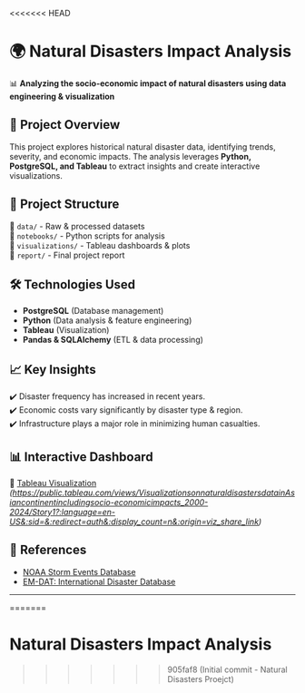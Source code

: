 <<<<<<< HEAD
# 🌍 Natural Disasters Impact Analysis
📊 **Analyzing the socio-economic impact of natural disasters using data engineering & visualization**

## 📌 Project Overview
This project explores historical natural disaster data, identifying trends, severity, and economic impacts. The analysis leverages **Python, PostgreSQL, and Tableau** to extract insights and create interactive visualizations.

## 📂 Project Structure
📁 `data/` - Raw & processed datasets  
📁 `notebooks/` - Python scripts for analysis  
📁 `visualizations/` - Tableau dashboards & plots  
📁 `report/` - Final project report  

## 🛠 Technologies Used
- **PostgreSQL** (Database management)
- **Python** (Data analysis & feature engineering)
- **Tableau** (Visualization)
- **Pandas & SQLAlchemy** (ETL & data processing)

## 📈 Key Insights
✔️ Disaster frequency has increased in recent years.  
✔️ Economic costs vary significantly by disaster type & region.  
✔️ Infrastructure plays a major role in minimizing human casualties.  

## 📊 Interactive Dashboard
🔗 [Tableau Visualization](#) *(https://public.tableau.com/views/VisualizationsonnaturaldisastersdatainAsiancontinentincludingsocio-economicimpacts_2000-2024/Story1?:language=en-US&:sid=&:redirect=auth&:display_count=n&:origin=viz_share_link)*

## 📜 References
- [NOAA Storm Events Database](https://www.ncdc.noaa.gov/stormevents/)
- [EM-DAT: International Disaster Database](https://www.emdat.be/)

---
=======
# Natural Disasters Impact Analysis
>>>>>>> 905faf8 (Initial commit - Natural Disasters Proejct)

